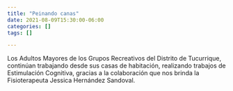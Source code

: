 ```yaml
---
title: "Peinando canas"
date: 2021-08-09T15:30:00-06:00
categories: []
tags: []

---
```


Los Adultos Mayores de los Grupos Recreativos del Distrito de Tucurrique, continúan trabajando desde sus casas de habitación, realizando trabajos de Estimulación Cognitiva, gracias a la colaboración que nos brinda la Fisioterapeuta Jessica Hernández Sandoval.